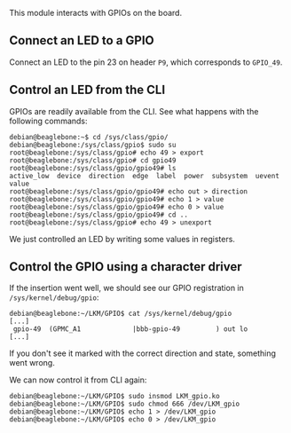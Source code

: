 This module interacts with GPIOs on the board.

## Connect an LED to a GPIO
Connect an LED to the pin 23 on header `P9`, which corresponds to `GPIO_49`.


## Control an LED from the CLI
GPIOs are readily available from the CLI.
See what happens with the following commands:

```
debian@beaglebone:~$ cd /sys/class/gpio/
debian@beaglebone:/sys/class/gpio$ sudo su
root@beaglebone:/sys/class/gpio# echo 49 > export
root@beaglebone:/sys/class/gpio# cd gpio49
root@beaglebone:/sys/class/gpio/gpio49# ls
active_low  device  direction  edge  label  power  subsystem  uevent  value
root@beaglebone:/sys/class/gpio/gpio49# echo out > direction 
root@beaglebone:/sys/class/gpio/gpio49# echo 1 > value 
root@beaglebone:/sys/class/gpio/gpio49# echo 0 > value
root@beaglebone:/sys/class/gpio/gpio49# cd ..
root@beaglebone:/sys/class/gpio# echo 49 > unexport
```

We just controlled an LED by writing some values in registers.

## Control the GPIO using a character driver




If the insertion went well, we should see our GPIO registration in `/sys/kernel/debug/gpio`:
```
debian@beaglebone:~/LKM/GPIO$ cat /sys/kernel/debug/gpio
[...]
 gpio-49  (GPMC_A1             |bbb-gpio-49         ) out lo
[...]
```

If you don't see it marked with the correct direction and state, something went wrong.

We can now control it from CLI again:
```
debian@beaglebone:~/LKM/GPIO$ sudo insmod LKM_gpio.ko 
debian@beaglebone:~/LKM/GPIO$ sudo chmod 666 /dev/LKM_gpio 
debian@beaglebone:~/LKM/GPIO$ echo 1 > /dev/LKM_gpio
debian@beaglebone:~/LKM/GPIO$ echo 0 > /dev/LKM_gpio
```
